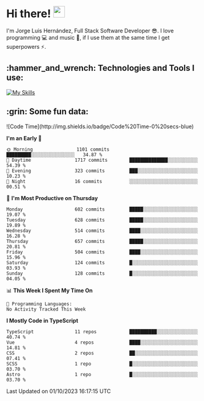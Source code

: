 <h1 align="left">
 <abc>
  <br>Hi there! <img src="https://user-images.githubusercontent.com/42378118/110234147-e3259600-7f4e-11eb-95be-0c4047144dea.gif" width="30"><br>
 </abc>
</h1>

I'm Jorge Luis Hernández, Full Stack Software Developer :sunglasses:. I love programming :computer: and music :musical_score:, if I use them at the same time I get superpowers :zap:. 


<h2 align="left">:hammer_and_wrench: Technologies and Tools I use:</h2>

[![My Skills](https://skillicons.dev/icons?i=js,ts,html,css,py,vue,react,next,nest,postgres,mysql)](https://skillicons.dev)

<h2 align="left">:grin: Some fun data:</h2>
<!--START_SECTION:waka-->
![Code Time](http://img.shields.io/badge/Code%20Time-0%20secs-blue)

**I'm an Early 🐤** 

```text
🌞 Morning                1101 commits        █████████░░░░░░░░░░░░░░░░   34.87 % 
🌆 Daytime                1717 commits        ██████████████░░░░░░░░░░░   54.39 % 
🌃 Evening                323 commits         ███░░░░░░░░░░░░░░░░░░░░░░   10.23 % 
🌙 Night                  16 commits          ░░░░░░░░░░░░░░░░░░░░░░░░░   00.51 % 
```
📅 **I'm Most Productive on Thursday** 

```text
Monday                   602 commits         █████░░░░░░░░░░░░░░░░░░░░   19.07 % 
Tuesday                  628 commits         █████░░░░░░░░░░░░░░░░░░░░   19.89 % 
Wednesday                514 commits         ████░░░░░░░░░░░░░░░░░░░░░   16.28 % 
Thursday                 657 commits         █████░░░░░░░░░░░░░░░░░░░░   20.81 % 
Friday                   504 commits         ████░░░░░░░░░░░░░░░░░░░░░   15.96 % 
Saturday                 124 commits         █░░░░░░░░░░░░░░░░░░░░░░░░   03.93 % 
Sunday                   128 commits         █░░░░░░░░░░░░░░░░░░░░░░░░   04.05 % 
```


📊 **This Week I Spent My Time On** 

```text
💬 Programming Languages: 
No Activity Tracked This Week
```

**I Mostly Code in TypeScript** 

```text
TypeScript               11 repos            ██████████░░░░░░░░░░░░░░░   40.74 % 
Vue                      4 repos             ████░░░░░░░░░░░░░░░░░░░░░   14.81 % 
CSS                      2 repos             ██░░░░░░░░░░░░░░░░░░░░░░░   07.41 % 
SCSS                     1 repo              █░░░░░░░░░░░░░░░░░░░░░░░░   03.70 % 
Astro                    1 repo              █░░░░░░░░░░░░░░░░░░░░░░░░   03.70 % 
```




 Last Updated on 01/10/2023 16:17:15 UTC
<!--END_SECTION:waka-->
